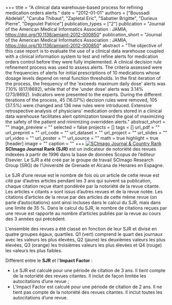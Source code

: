 +++
title = "A clinical data warehouse-based process for refining medication orders alerts."
date = "2012-01-01"
authors = ["Boussadi Abdelali", "Caruba Thibaut", "Zapletal Eric", "Sabatier Brigitte", "Durieux Pierre", "Degoulet Patrice"]
publication_types = ["2"]
publication = "Journal of the American Medical Informatics Association : JAMIA, https://doi.org/10.1136/amiajnl-2012-000850"
publication_short = "Journal of the American Medical Informatics Association : JAMIA, https://doi.org/10.1136/amiajnl-2012-000850"
abstract = "The objective of this case report is to evaluate the use of a clinical data warehouse coupled with a clinical information system to test and refine alerts for medication orders control before they were fully implemented. A clinical decision rule refinement process was used to assess alerts. The criteria assessed were the frequencies of alerts for initial prescriptions of 10 medications whose dosage levels depend on renal function thresholds. In the first iteration of the process, the frequency of the 'exceeds maximum daily dose' alerts was 7.10% (617/8692), while that of the 'under dose' alerts was 3.14% (273/8692). Indicators were presented to the experts. During the different iterations of the process, 45 (16.07%) decision rules were removed, 105 (37.5%) were changed and 136 new rules were introduced. Extensive retrospective analysis of physicians' medication orders stored in a clinical data warehouse facilitates alert optimization toward the goal of maximizing the safety of the patient and minimizing overridden alerts."
abstract_short = ""
image_preview = ""
selected = false
projects = []
tags = []
url_pdf = ""
url_preprint = ""
url_code = ""
url_dataset = ""
url_project = ""
url_slides = ""
url_video = ""
url_poster = ""
url_source = ""
math = true
highlight = true
[header]
image = ""
caption = ""
+++
<a href="https://www.scimagojr.com/journalsearch.php?q=23600&amp;tip=sid&amp;exact=no" title="SCImago Journal &amp; Country Rank"><img border="0" src="https://www.scimagojr.com/journal_img.php?id=23600" alt="SCImago Journal &amp; Country Rank"  /></a>
**SCImago Journal Rank (SJR)** est un indicateur de notoriété des revues indexées à partir de 1996 dans la base de données Scopus de l’éditeur Elsevier. Le SJR a été créé par le groupe de travail SCImago Research Group (SRG) de l’Université de Grenade et Alcana de Henares en Espagne.  
  
Le SJR d’une revue est le nombre de fois où un article de cette revue est cité par d’autres articles pendant les 3 ans qui suivent sa publication, chaque citation reçue étant pondérée par la notoriété de la revue citante. Les articles « citants » sont issus d’autres revues et de la revue notée. Les citations d’articles de la revue par des articles de cette même revue (on parle d’autocitations) sont ainsi incluses dans le calcul du SJR, mais dans une limite de 35 %. Dans le calcul du SJR, le nombre de citations reçues par une revue est rapporté au nombre d’articles publiés par la revue au cours des 3 années qui précèdent.  
  
L'ensemble des revues a été classé en fonction de leur SJR et divisé en quatre groupes égaux, quartiles. Q1 (vert) comprend le quart des journaux avec les valeurs les plus élevées, Q2 (jaune) les deuxièmes valeurs les plus élevées, Q3 (orange) les troisièmes valeurs les plus élevées et Q4 (rouge) les valeurs les plus faibles.  
  
Différent entre le **SJR** et l'**Impact Factor** :  
- Le SJR est calculé pour une période de citation de 3 ans. Il tient compte de la notoriété des revues citantes. Il inclut de façon limitée les autocitations d’une revue ;  
- L'Impact Factor est calculé pour une période de citation de 2 ans. Il ne tient pas compte de la notoriété des revues citantes. Il inclut toutes les autocitations d’une revue.
